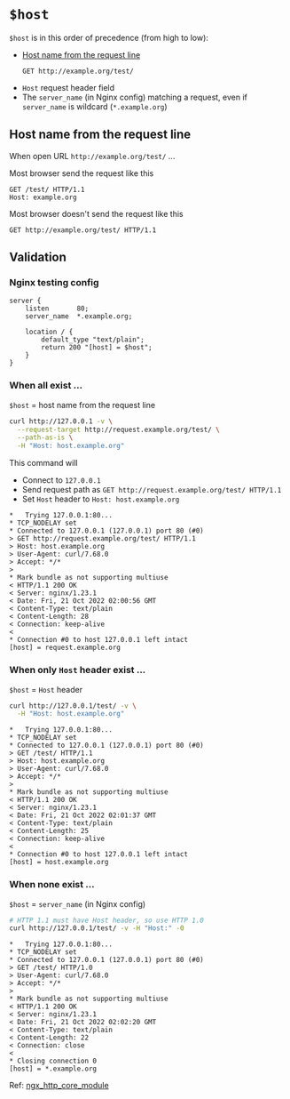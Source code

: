 # `$host`

`$host` is in this order of precedence (from high to low):

- [Host name from the request line](#host-name-from-the-request-line)
  ```
  GET http://example.org/test/
  ```
- `Host` request header field
- The `server_name` (in Nginx config) matching a request, even if `server_name` is wildcard (`*.example.org`)

## Host name from the request line

When open URL `http://example.org/test/` ...

Most browser send the request like this

```
GET /test/ HTTP/1.1
Host: example.org
```

Most browser doesn't send the request like this

```
GET http://example.org/test/ HTTP/1.1
```

## Validation

### Nginx testing config

```nginx
server {
    listen       80;
    server_name  *.example.org;

    location / {
        default_type "text/plain";
        return 200 "[host] = $host";
    }
}
```

### When all exist ...

`$host` = host name from the request line

```bash
curl http://127.0.0.1 -v \
  --request-target http://request.example.org/test/ \
  --path-as-is \
  -H "Host: host.example.org"
```

This command will

- Connect to `127.0.0.1`
- Send request path as `GET http://request.example.org/test/ HTTP/1.1`
- Set `Host` header to `Host: host.example.org`

```
*   Trying 127.0.0.1:80...
* TCP_NODELAY set
* Connected to 127.0.0.1 (127.0.0.1) port 80 (#0)
> GET http://request.example.org/test/ HTTP/1.1
> Host: host.example.org
> User-Agent: curl/7.68.0
> Accept: */*
>
* Mark bundle as not supporting multiuse
< HTTP/1.1 200 OK
< Server: nginx/1.23.1
< Date: Fri, 21 Oct 2022 02:00:56 GMT
< Content-Type: text/plain
< Content-Length: 28
< Connection: keep-alive
<
* Connection #0 to host 127.0.0.1 left intact
[host] = request.example.org
```

### When only `Host` header exist ...

`$host` = `Host` header

```bash
curl http://127.0.0.1/test/ -v \
  -H "Host: host.example.org"
```

```
*   Trying 127.0.0.1:80...
* TCP_NODELAY set
* Connected to 127.0.0.1 (127.0.0.1) port 80 (#0)
> GET /test/ HTTP/1.1
> Host: host.example.org
> User-Agent: curl/7.68.0
> Accept: */*
>
* Mark bundle as not supporting multiuse
< HTTP/1.1 200 OK
< Server: nginx/1.23.1
< Date: Fri, 21 Oct 2022 02:01:37 GMT
< Content-Type: text/plain
< Content-Length: 25
< Connection: keep-alive
<
* Connection #0 to host 127.0.0.1 left intact
[host] = host.example.org
```

### When none exist ...

`$host` = `server_name` (in Nginx config)

```bash
# HTTP 1.1 must have Host header, so use HTTP 1.0
curl http://127.0.0.1/test/ -v -H "Host:" -0
```

```
*   Trying 127.0.0.1:80...
* TCP_NODELAY set
* Connected to 127.0.0.1 (127.0.0.1) port 80 (#0)
> GET /test/ HTTP/1.0
> User-Agent: curl/7.68.0
> Accept: */*
>
* Mark bundle as not supporting multiuse
< HTTP/1.1 200 OK
< Server: nginx/1.23.1
< Date: Fri, 21 Oct 2022 02:02:20 GMT
< Content-Type: text/plain
< Content-Length: 22
< Connection: close
<
* Closing connection 0
[host] = *.example.org
```

Ref: [ngx_http_core_module](http://nginx.org/en/docs/http/ngx_http_core_module.html#var_host)
